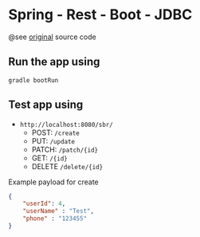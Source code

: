 Spring - Rest - Boot - JDBC 
===========================

@see [original](https://github.com/PacktPublishing/Spring-5-in-7-Days-v-) source code

Run the app using 
-----------------
`gradle bootRun`

Test app using
--------------

- `http://localhost:8080/sbr/`
  * POST: `/create`
  * PUT: `/update`
  * PATCH: `/patch/{id}`
  * GET: `/{id}`
  * DELETE `/delete/{id}`


Example payload for create
```json
{
    "userId": 4,
    "userName" : "Test",
    "phone" : "123455"
}
```